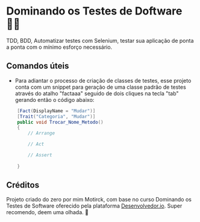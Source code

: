 # Dominando os Testes de Doftware 👨‍💻

TDD, BDD, Automatizar testes com Selenium, testar sua aplicação de ponta a ponta com o mínimo esforço necessário.

## Comandos úteis

- Para adiantar o processo de criação de classes de testes, esse projeto conta com um snippet para geração de uma classe padrão de testes através do atalho "factaaa" seguido de dois cliques na tecla "tab" gerando então o código abaixo:

```csharp
    [Fact(DisplayName = "Mudar")]
    [Trait("Categoria", "Mudar")]
    public void Trocar_Nome_Metodo()
    {
        // Arrange

        // Act

        // Assert
        
    }
```
## Créditos

Projeto criado do zero por mim Motirck, com base no curso Dominando os Testes de Software oferecido pela plataforma [Desenvolvedor.io](https://desenvolvedor.io/). Super recomendo, deem uma olhada. 🚀

